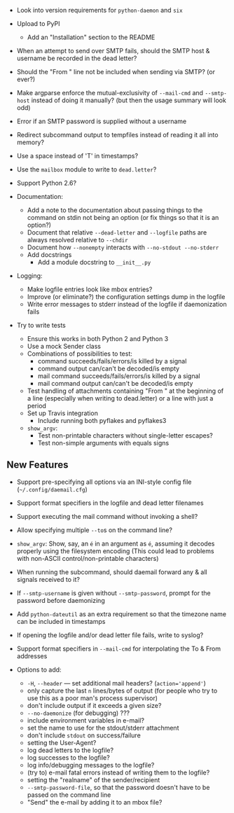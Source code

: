 - Look into version requirements for `python-daemon` and `six`
- Upload to PyPI
    - Add an "Installation" section to the README
- When an attempt to send over SMTP fails, should the SMTP host & username be
  recorded in the dead letter?
- Should the "From " line not be included when sending via SMTP? (or ever?)
- Make argparse enforce the mutual-exclusivity of `--mail-cmd` and
  `--smtp-host` instead of doing it manually?  (but then the usage summary will
  look odd)
- Error if an SMTP password is supplied without a username
- Redirect subcommand output to tempfiles instead of reading it all into
  memory?
- Use a space instead of 'T' in timestamps?
- Use the `mailbox` module to write to `dead.letter`?
- Support Python 2.6?

- Documentation:
    - Add a note to the documentation about passing things to the command on
      stdin not being an option (or fix things so that it is an option?)
    - Document that relative `--dead-letter` and `--logfile` paths are always
      resolved relative to `--chdir`
    - Document how `--nonempty` interacts with `--no-stdout --no-stderr`
    - Add docstrings
        - Add a module docstring to `__init__.py`

- Logging:
    - Make logfile entries look like mbox entries?
    - Improve (or eliminate?) the configuration settings dump in the logfile
    - Write error messages to stderr instead of the logfile if daemonization
      fails

- Try to write tests
    - Ensure this works in both Python 2 and Python 3
    - Use a mock Sender class
    - Combinations of possibilities to test:
        - command succeeds/fails/errors/is killed by a signal
        - command output can/can't be decoded/is empty
        - mail command succeeds/fails/errors/is killed by a signal
        - mail command output can/can't be decoded/is empty
    - Test handling of attachments containing "From " at the beginning of a
      line (especially when writing to dead.letter) or a line with just a
      period
    - Set up Travis integration
        - Include running both pyflakes and pyflakes3
    - `show_argv`:
        - Test non-printable characters without single-letter escapes?
        - Test non-simple arguments with equals signs

New Features
------------
- Support pre-specifying all options via an INI-style config file
  (`~/.config/daemail.cfg`)
- Support format specifiers in the logfile and dead letter filenames
- Support executing the mail command without invoking a shell?
- Allow specifying multiple `--to`s on the command line?
- `show_argv`: Show, say, an `é` in an argument as `é`, assuming it decodes
  properly using the filesystem encoding (This could lead to problems with
  non-ASCII control/non-printable characters)
- When running the subcommand, should daemail forward any & all signals
  received to it?
- If `--smtp-username` is given without `--smtp-password`, prompt for the
  password before daemonizing
- Add `python-dateutil` as an extra requirement so that the timezone name can
  be included in timestamps
- If opening the logfile and/or dead letter file fails, write to syslog?
- Support format specifiers in `--mail-cmd` for interpolating the To & From
  addresses

- Options to add:
    - `-H`, `--header` — set additional mail headers? (`action='append'`)
    - only capture the last `n` lines/bytes of output (for people who try to
      use this as a poor man's process supervisor)
    - don't include output if it exceeds a given size?
    - `--no-daemonize` (for debugging) ???
    - include environment variables in e-mail?
    - set the name to use for the stdout/stderr attachment
    - don't include `stdout` on success/failure
    - setting the User-Agent?
    - log dead letters to the logfile?
    - log successes to the logfile?
    - log info/debugging messages to the logfile?
    - (try to) e-mail fatal errors instead of writing them to the logfile?
    - setting the "realname" of the sender/recipient
    - `--smtp-password-file`, so that the password doesn't have to be passed on
      the command line
    - "Send" the e-mail by adding it to an mbox file?
